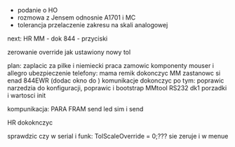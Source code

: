 - podanie o HO 
- rozmowa z Jensem odnosnie A1701 i MC
- tolerancja przelaczenie zakresu na skali analogowej


next:
HR
MM -
dok 844 - przyciski


zerowanie override jak ustawiony nowy tol

plan:
zaplacic za pilke i niemiecki
praca
zamowic komponenty mouser i allegro
ubezpieczenie
telefony: mama remik
dokonczyc MM
zastanowc si enad 844EWR (dodac okno do )
komunikacje dokonczyc 
po tym:
poprawic narzedzia do konfiguracji, poprawic i bootstrap
MMtool
RS232 dk1
porzadki i wartosci init


kompunikacja:
PARA FRAM send
led sim i send



HR dokoknczyc

sprawdzic czy w serial i funk: TolScaleOverride = 0;??? sie zeruje i w menue